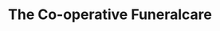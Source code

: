 ---
title: "The Co-operative Funeralcare"
url: /glasgow/the-co-operative-funeralcare-dumbarton-road/
shop: funeral directors
---